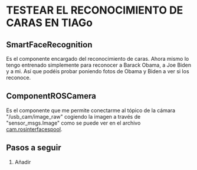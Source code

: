 # TESTEAR EL RECONOCIMIENTO DE CARAS EN TIAGo
## SmartFaceRecognition
Es el componente encargado del reconocimiento de caras. Ahora mismo lo tengo entrenado simplemente para reconocer a Barack Obama, a Joe Biden y a mi. Así que podéis probar poniendo fotos de Obama y Biden a ver si los reconoce.

## ComponentROSCamera
Es el componente que me permite conectarme al tópico de la cámara "/usb_cam/image_raw" cogiendo la imagen a través de "sensor_msgs.Image" como se puede ver en el archivo [cam.rosinterfacespool](ComponentROSCamera/model/cam.rosinterfacespool).

## Pasos a seguir
1. Añadir

